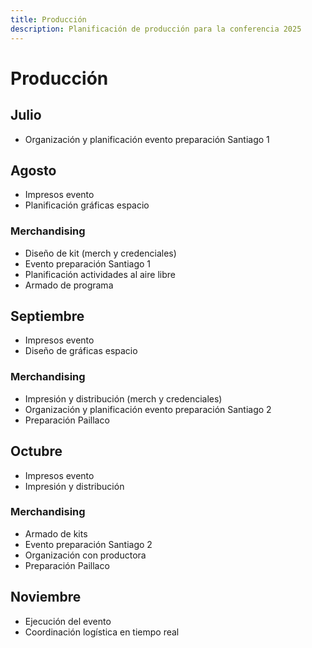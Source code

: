 ```yaml
---
title: Producción
description: Planificación de producción para la conferencia 2025
---
```


# Producción

## Julio
- Organización y planificación evento preparación Santiago 1

## Agosto
- Impresos evento
- Planificación gráficas espacio

### Merchandising
- Diseño de kit (merch y credenciales)
- Evento preparación Santiago 1
- Planificación actividades al aire libre
- Armado de programa

## Septiembre
- Impresos evento
- Diseño de gráficas espacio

### Merchandising
- Impresión y distribución (merch y credenciales)
- Organización y planificación evento preparación Santiago 2
- Preparación Paillaco

## Octubre
- Impresos evento
- Impresión y distribución

### Merchandising
- Armado de kits
- Evento preparación Santiago 2
- Organización con productora
- Preparación Paillaco

## Noviembre
- Ejecución del evento
- Coordinación logística en tiempo real
